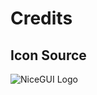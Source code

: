 # Credits

## Icon Source

![NiceGUI Logo](https://github.com/zauberzeug/nicegui/raw/v2.9.1/website/favicon/android-chrome-384x384.png)
